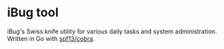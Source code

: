 # iBug tool

iBug's Swiss knife utility for various daily tasks and system administration. Written in Go with [spf13/cobra](https://github.com/spf13/cobra).
